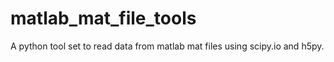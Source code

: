 matlab_mat_file_tools
=====================

A python tool set to read data from matlab mat files using scipy.io and h5py. 
